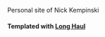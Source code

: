 Personal site of Nick Kempinski

#### Templated with [Long Haul](http://brianmaierjr.com/long-haul)
